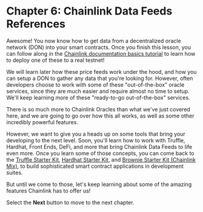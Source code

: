 # Chapter 6: Chainlink Data Feeds References

Awesome! You now know how to get data from a decentralized oracle network (DON) into your smart contracts. Once you finish this lesson, you can follow along in the [Chainlink documentation basics tutorial](https://docs.chain.link/docs/beginners-tutorial/) to learn how to deploy one of these to a real testnet!

We will learn later how these price feeds work under the hood, and how you can setup a DON to gather any data that you're looking for. However, often developers choose to work with some of these "out-of-the-box" oracle services, since they are much easier and require almost no time to setup. We'll keep learning more of these "ready-to-go out-of-the-box" services.

There is so much more to Chainlink Oracles than what we've just covered here, and we are going to go over how this all works, as well as some other incredibly powerful features.

However, we want to give you a heads up on some tools that bring your developing to the next level. Soon, you'll learn how to work with Truffle, Hardhat, Front Ends, DeFi, and more that bring Chainlink Data Feeds to life even more. Once you learn some of those concepts, you can come back to the [Truffle Starter Kit](https://github.com/smartcontractkit/truffle-starter-kit), [Hardhat Starter Kit](https://github.com/smartcontractkit/hardhat-starter-kit), and [Brownie Starter Kit (Chainlink Mix)](https://github.com/smartcontractkit/chainlink-mix), to build sophisticated smart contract applications in development suites.

But until we come to those, let's keep learning about some of the amazing features Chainlink has to offer us!

Select the **Next** button to move to the next chapter.
